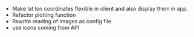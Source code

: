 - Make lat lon coordinates flexible in client and also display them in app.
- Refactor plotting function
- Rewrite reading of images as config file
- use icons coming from API